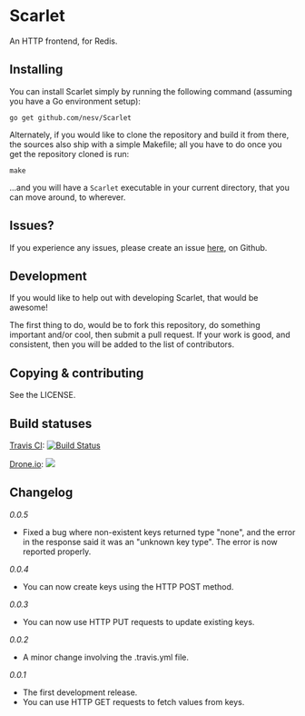# Scarlet

An HTTP frontend, for Redis.

## Installing

You can install Scarlet simply by running the following command (assuming you
have a Go environment setup):

    go get github.com/nesv/Scarlet
	
Alternately, if you would like to clone the repository and build it from there,
the sources also ship with a simple Makefile; all you have to do once you get
the repository cloned is run:

    make
	
...and you will have a `Scarlet` executable in your current directory, that you
can move around, to wherever.
	
## Issues?

If you experience any issues, please create an issue [here](https://github.com/nesv/Scarlet/issues),
on Github.

## Development

If you would like to help out with developing Scarlet, that would be awesome!

The first thing to do, would be to fork this repository, do something important
and/or cool, then submit a pull request. If your work is good, and consistent,
then you will be added to the list of contributors.


## Copying & contributing

See the LICENSE.

## Build statuses

[Travis CI](http://travis-ci.org): [![Build Status](https://secure.travis-ci.org/nesv/Scarlet.png)](http://travis-ci.org/nesv/Scarlet)

[Drone.io](https://drone.io): [![](https://drone.io/nesv/Scarlet/status.png)](https://drone.io/nesv/Scarlet/latest)

## Changelog

*0.0.5*
*	Fixed a bug where non-existent keys returned type "none", and the error
	in the response said it was an "unknown key type". The error is now 
	reported properly.

*0.0.4*
*	You can now create keys using the HTTP POST method.

*0.0.3*
*	You can now use HTTP PUT requests to update existing keys.

*0.0.2*
*	A minor change involving the .travis.yml file.

*0.0.1*
*	The first development release.
*	You can use HTTP GET requests to fetch values from keys.
